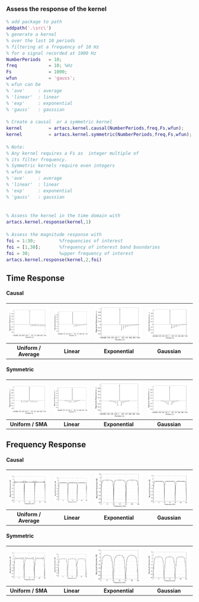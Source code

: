 ### Assess the response of the kernel
```matlab
% add package to path
addpath('.\src\')
% generate a kernel
% over the last 10 periods
% filtering at a frequency of 10 Hz
% for a signal recorded at 1000 Hz
NumberPeriods   = 10;
freq            = 10; %Hz
Fs              = 1000;
wfun            = 'gauss';
% wfun can be
% 'ave'     : average
% 'linear'  : linear
% 'exp'     : exponential
% 'gauss'   : gaussian

% Create a causal  or a symmetric kernel
kernel          = artacs.kernel.causal(NumberPeriods,freq,Fs,wfun);
kernel          = artacs.kernel.symmetric(NumberPeriods,freq,Fs,wfun);

% Note:
% Any kernel requires a Fs as  integer multiple of
% its filter frequency.
% Symmetric kernels require even integers
% wfun can be
% 'ave'     : average
% 'linear'  : linear
% 'exp'     : exponential
% 'gauss'   : gaussian


% Assess the kernel in the time domain with
artacs.kernel.response(kernel,1)

% Assess the magnitude response with
foi = 1:30;         %frequencies of interest
foi = [1,30];       %frequency of interest band boundaries
foi = 30;           %upper frequency of interest
artacs.kernel.response(kernel,2,foi)
```
## Time Response

#### Causal
<table>
<tr>
<th><img src="docs\img\causal\kernel_ave.png" width = "400"></th>
<th><img src="docs\img\causal\kernel_linear.png" width = "400"></th>
<th><img src="docs\img\causal\kernel_exp.png" width = "400"></th>
<th><img src="docs\img\causal\kernel_gauss.png" width = "400"></th>
</tr>
<tr>
<th><center>Uniform / Average</center></th>
<th><center>Linear</center></th>
<th><center>Exponential</center></th>
<th><center>Gaussian</center></th>
</tr>
</table>

#### Symmetric

<table>
<tr>
<th><img src="docs\img\sym\kernel_ave.png" width = "400"></th>
<th><img src="docs\img\sym\kernel_linear.png" width = "400"></th>
<th><img src="docs\img\sym\kernel_exp.png" width = "400"></th>
<th><img src="docs\img\sym\kernel_gauss.png" width = "400"></th>
</tr>
<tr>
<th><center>Uniform / SMA</center></th>
<th><center>Linear</center></th>
<th><center>Exponential</center></th>
<th><center>Gaussian</center></th>
</tr>
</table>

## Frequency Response

#### Causal
<table>
<tr>
<th><img src="docs\img\causal\mag_ave.png" width = "400"></th>
<th><img src="docs\img\causal\mag_linear.png" width = "400"></th>
<th><img src="docs\img\causal\mag_exp.png" width = "400"></th>
<th><img src="docs\img\causal\mag_gauss.png" width = "400"></th>
</tr>
<tr>
<th><center>Uniform / Average</center></th>
<th><center>Linear</center></th>
<th><center>Exponential</center></th>
<th><center>Gaussian</center></th>
</tr>
</table>

#### Symmetric

<table>
<tr>
<th><img src="docs\img\sym\mag_ave.png" width = "400"></th>
<th><img src="docs\img\sym\mag_linear.png" width = "400"></th>
<th><img src="docs\img\sym\mag_exp.png" width = "400"></th>
<th><img src="docs\img\sym\mag_gauss.png" width = "400"></th>
</tr>
<tr>
<th><center>Uniform / SMA</center></th>
<th><center>Linear</center></th>
<th><center>Exponential</center></th>
<th><center>Gaussian</center></th>
</tr>
</table>
